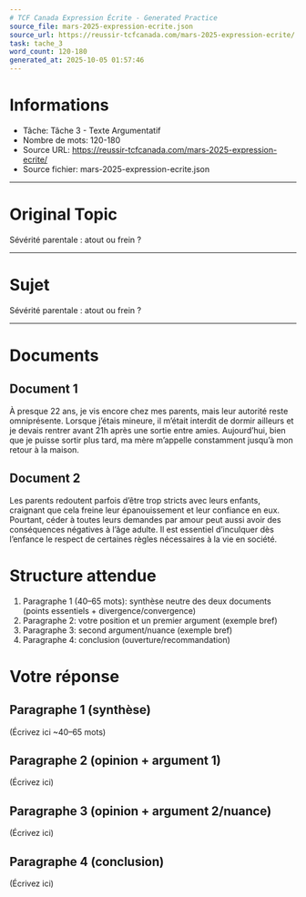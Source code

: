 ```yaml
---
# TCF Canada Expression Écrite - Generated Practice
source_file: mars-2025-expression-ecrite.json
source_url: https://reussir-tcfcanada.com/mars-2025-expression-ecrite/
task: tache_3
word_count: 120-180
generated_at: 2025-10-05 01:57:46
---
```


# Informations
- Tâche: Tâche 3 - Texte Argumentatif
- Nombre de mots: 120-180
- Source URL: https://reussir-tcfcanada.com/mars-2025-expression-ecrite/
- Source fichier: mars-2025-expression-ecrite.json

---

# Original Topic
Sévérité parentale : atout ou frein ?

---

# Sujet
Sévérité parentale : atout ou frein ?

---
# Documents
## Document 1
À presque 22 ans, je vis encore chez mes parents, mais leur autorité reste omniprésente. Lorsque j’étais mineure, il m’était interdit de dormir ailleurs et je devais rentrer avant 21h après une sortie entre amies. Aujourd’hui, bien que je puisse sortir plus tard, ma mère m’appelle constamment jusqu’à mon retour à la maison.

## Document 2
Les parents redoutent parfois d’être trop stricts avec leurs enfants, craignant que cela freine leur épanouissement et leur confiance en eux. Pourtant, céder à toutes leurs demandes par amour peut aussi avoir des conséquences négatives à l’âge adulte. Il est essentiel d’inculquer dès l’enfance le respect de certaines règles nécessaires à la vie en société.

# Structure attendue
1) Paragraphe 1 (40–65 mots): synthèse neutre des deux documents (points essentiels + divergence/convergence)
2) Paragraphe 2: votre position et un premier argument (exemple bref)
3) Paragraphe 3: second argument/nuance (exemple bref)
4) Paragraphe 4: conclusion (ouverture/recommandation)

# Votre réponse
## Paragraphe 1 (synthèse)
(Écrivez ici ~40–65 mots)

## Paragraphe 2 (opinion + argument 1)
(Écrivez ici)

## Paragraphe 3 (opinion + argument 2/nuance)
(Écrivez ici)

## Paragraphe 4 (conclusion)
(Écrivez ici)
